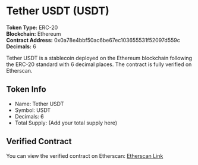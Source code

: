 # Tether USDT (USDT)

**Token Type:** ERC-20  
**Blockchain:** Ethereum  
**Contract Address:** 0x0a78e4bbf50ac6be67ec103655531f52097d559c  
**Decimals:** 6

Tether USDT is a stablecoin deployed on the Ethereum blockchain following the ERC-20 standard with 6 decimal places. The contract is fully verified on Etherscan.

## Token Info

- Name: Tether USDT
- Symbol: USDT
- Decimals: 6
- Total Supply: (Add your total supply here)

## Verified Contract

You can view the verified contract on Etherscan:
[Etherscan Link](https://etherscan.io/address/0x0a78e4bbf50ac6be67ec103655531f52097d559c)


